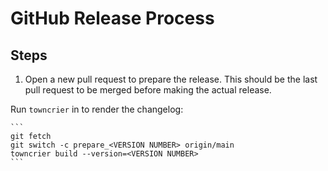 # GitHub Release Process

## Steps

1. Open a new pull request to prepare the release. This should be the last pull
  request to be merged before making the actual release.

  Run `towncrier` in to render the changelog:

    ```
    git fetch
    git switch -c prepare_<VERSION NUMBER> origin/main
    towncrier build --version=<VERSION NUMBER>
    ```

